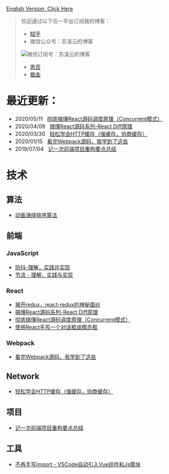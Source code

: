 [English Version, Click Here](https://github.com/Terry-Su/blogs)
> 欢迎通过以下任一平台订阅我的博客：
> * [知乎](https://zhuanlan.zhihu.com/su-xi-yun)
> * 微信公众号：苏溪云的博客
>
>![微信订阅号：苏溪云的博客](https://user-images.githubusercontent.com/23733477/77869172-2459f400-7270-11ea-8a84-d5d63a426c19.png)
> 
> * [思否](https://segmentfault.com/u/terry_su/articles)
> * [掘金](https://juejin.im/user/5ba30d54f265da0aec2255ca/posts)
# 最近更新：
* 2020/05/11 &nbsp; [彻底搞懂React源码调度原理（Concurrent模式）](https://terry-su.github.io/cn/undestand-react-scheduling-mechanism-from-source-code-concurrent-mode)
* 2020/04/09 &nbsp; [搞懂React源码系列-React Diff原理](https://terry-su.github.io/cn/understand-react-diff-algorithm-from-source-codes)
* 2020/03/30 &nbsp; [轻松学会HTTP缓存（强缓存，协商缓存）](https://terry-su.github.io/cn/http-cache)
* 2020/01/15 &nbsp; [看完Webpack源码，我学到了这些](https://terry-su.github.io/cn/the-tour-of-travelling-webpack-internals)
* 2019/07/04 &nbsp; [记一次前端项目重构要点总结](https://terry-su.github.io/cn/summary-of-refactoring-project)
# 技术
## 算法
* [动画演绎排序算法](https://terry-su.github.io/cn/demonstrate-sorting-algorithms-using-animated-demos)
## 前端
### JavaScript
* [防抖-理解，实践并实现](https://terry-su.github.io/cn/understand-and-make-the-debounce)
* [节流 - 理解，实践与实现](https://terry-su.github.io/cn/understand-and-make-the-throttle)
### React
* [揭开redux，react-redux的神秘面纱](https://terry-su.github.io/cn/reveal-redux-react-redux-mask)
* [搞懂React源码系列-React Diff原理](https://terry-su.github.io/cn/understand-react-diff-algorithm-from-source-codes)
* [彻底搞懂React源码调度原理（Concurrent模式）](https://terry-su.github.io/cn/undestand-react-scheduling-mechanism-from-source-code-concurrent-mode)
* [使用React手写一个对话框或模态框](https://terry-su.github.io/cn/write-a-modal-or-dialog-using-react)
### Webpack
* [看完Webpack源码，我学到了这些](https://terry-su.github.io/cn/the-tour-of-travelling-webpack-internals)
## Network
* [轻松学会HTTP缓存（强缓存，协商缓存）](https://terry-su.github.io/cn/http-cache)
## 项目
* [记一次前端项目重构要点总结](https://terry-su.github.io/cn/summary-of-refactoring-project)
## 工具
* [不再手写import - VSCode自动引入Vue组件和Js模块](https://terry-su.github.io/cn/vscode-auto-import-vue-components-and-js-modules)

